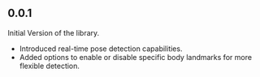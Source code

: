 ## 0.0.1

Initial Version of the library.

- Introduced real-time pose detection capabilities.
- Added options to enable or disable specific body landmarks for more flexible detection.
